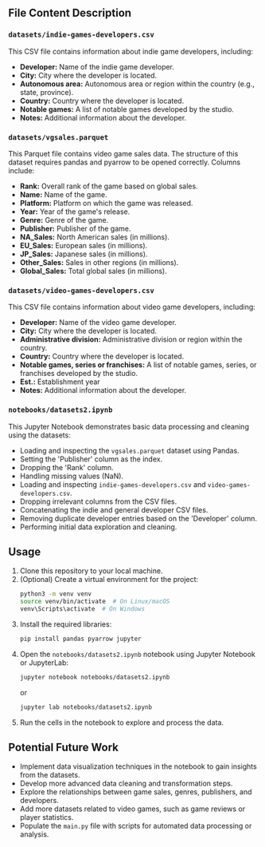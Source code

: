 
## File Content Description

### `datasets/indie-games-developers.csv`

This CSV file contains information about indie game developers, including:

*   **Developer:** Name of the indie game developer.
*   **City:** City where the developer is located.
*   **Autonomous area:** Autonomous area or region within the country (e.g., state, province).
*   **Country:** Country where the developer is located.
*   **Notable games:** A list of notable games developed by the studio.
*   **Notes:** Additional information about the developer.

### `datasets/vgsales.parquet`

This Parquet file contains video game sales data. The structure of this dataset requires pandas and pyarrow to be opened correctly. Columns include:

*   **Rank:** Overall rank of the game based on global sales.
*   **Name:** Name of the game.
*   **Platform:** Platform on which the game was released.
*   **Year:** Year of the game's release.
*   **Genre:** Genre of the game.
*   **Publisher:** Publisher of the game.
*   **NA_Sales:** North American sales (in millions).
*   **EU_Sales:** European sales (in millions).
*   **JP_Sales:** Japanese sales (in millions).
*   **Other_Sales:** Sales in other regions (in millions).
*   **Global_Sales:** Total global sales (in millions).

### `datasets/video-games-developers.csv`

This CSV file contains information about video game developers, including:

*   **Developer:** Name of the video game developer.
*   **City:** City where the developer is located.
*   **Administrative division:** Administrative division or region within the country.
*   **Country:** Country where the developer is located.
*   **Notable games, series or franchises:** A list of notable games, series, or franchises developed by the studio.
*   **Est.:** Establishment year
*   **Notes:** Additional information about the developer.

### `notebooks/datasets2.ipynb`

This Jupyter Notebook demonstrates basic data processing and cleaning using the datasets:

*   Loading and inspecting the `vgsales.parquet` dataset using Pandas.
*   Setting the 'Publisher' column as the index.
*   Dropping the 'Rank' column.
*   Handling missing values (NaN).
*   Loading and inspecting `indie-games-developers.csv` and `video-games-developers.csv`.
*   Dropping irrelevant columns from the CSV files.
*   Concatenating the indie and general developer CSV files.
*   Removing duplicate developer entries based on the 'Developer' column.
*   Performing initial data exploration and cleaning.

## Usage

1.  Clone this repository to your local machine.
2.  (Optional) Create a virtual environment for the project:
    ```bash
    python3 -m venv venv
    source venv/bin/activate  # On Linux/macOS
    venv\Scripts\activate  # On Windows
    ```
3.  Install the required libraries:
    ```bash
    pip install pandas pyarrow jupyter
    ```
4.  Open the `notebooks/datasets2.ipynb` notebook using Jupyter Notebook or JupyterLab:
    ```bash
    jupyter notebook notebooks/datasets2.ipynb
    ```
    or
    ```bash
    jupyter lab notebooks/datasets2.ipynb
    ```
5.  Run the cells in the notebook to explore and process the data.

## Potential Future Work

*   Implement data visualization techniques in the notebook to gain insights from the datasets.
*   Develop more advanced data cleaning and transformation steps.
*   Explore the relationships between game sales, genres, publishers, and developers.
*   Add more datasets related to video games, such as game reviews or player statistics.
*   Populate the `main.py` file with scripts for automated data processing or analysis.

